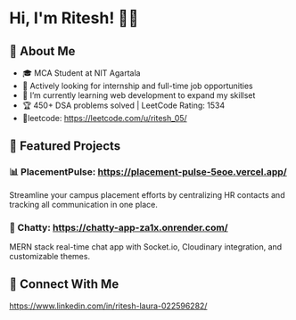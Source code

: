 # Hi, I'm Ritesh! 👨‍💻

## 🚀 About Me

- 🎓 MCA Student at NIT Agartala
- 🚀 Actively looking for internship and full-time job opportunities
- 🌱 I’m currently learning web development to expand my skillset
- 🏆 450+ DSA problems solved | LeetCode Rating: 1534
- 🔗leetcode: https://leetcode.com/u/ritesh_05/


## 🚀 Featured Projects

### 📊 PlacementPulse: https://placement-pulse-5eoe.vercel.app/
Streamline your campus placement efforts by centralizing HR contacts and tracking all communication in one place.

### 💬 Chatty: https://chatty-app-za1x.onrender.com/
MERN stack real-time chat app with Socket.io, Cloudinary integration, and customizable themes.


## 🤝 Connect With Me
https://www.linkedin.com/in/ritesh-laura-022596282/
